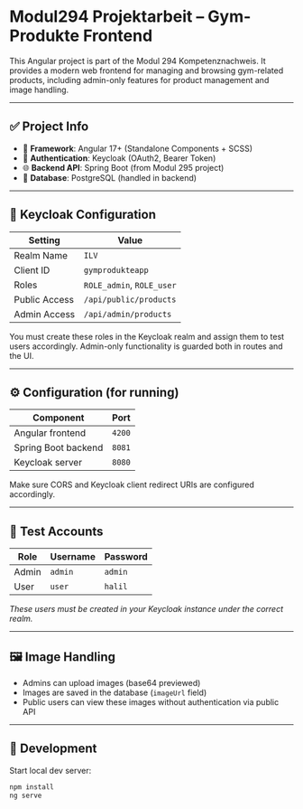 # Modul294 Projektarbeit – Gym-Produkte Frontend

This Angular project is part of the Modul 294 Kompetenznachweis. It provides a modern web frontend for managing and browsing gym-related products, including admin-only features for product management and image handling.

---

## ✅ Project Info

- 🔧 **Framework**: Angular 17+ (Standalone Components + SCSS)
- 🔐 **Authentication**: Keycloak (OAuth2, Bearer Token)
- 🌐 **Backend API**: Spring Boot (from Modul 295 project)
- 💾 **Database**: PostgreSQL (handled in backend)

---

## 🔑 Keycloak Configuration

| Setting     | Value                     |
|-------------|---------------------------|
| Realm Name  | `ILV`                     |
| Client ID   | `gymprodukteapp`          |
| Roles       | `ROLE_admin`, `ROLE_user` |
| Public Access | `/api/public/products`  |
| Admin Access | `/api/admin/products`   |

You must create these roles in the Keycloak realm and assign them to test users accordingly. Admin-only functionality is guarded both in routes and the UI.

---

## ⚙️ Configuration (for running)

| Component         | Port |
|------------------|------|
| Angular frontend | `4200` |
| Spring Boot backend | `8081` |
| Keycloak server  | `8080` |

Make sure CORS and Keycloak client redirect URIs are configured accordingly.

---

## 🧪 Test Accounts

| Role | Username | Password |
|------|----------|----------|
| Admin | `admin` | `admin` |
| User  | `user`  | `halil`  |

*These users must be created in your Keycloak instance under the correct realm.*

---

## 🖼️ Image Handling

- Admins can upload images (base64 previewed)
- Images are saved in the database (`imageUrl` field)
- Public users can view these images without authentication via public API

---

## 🚀 Development

Start local dev server:

```bash
npm install
ng serve
